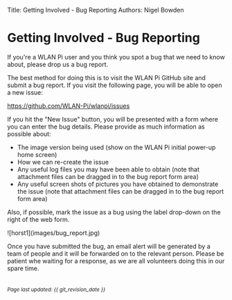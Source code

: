 Title: Getting Involved - Bug Reporting
Authors: Nigel Bowden

# Getting Involved - Bug Reporting

If you're a WLAN Pi user and you think you spot a bug that we need to know about, please drop us a bug report.

The best method for doing this is to visit the WLAN Pi GitHub site and submit a bug report. If you visit the following page, you will be able to open a new issue:

https://github.com/WLAN-Pi/wlanpi/issues

If you hit the "New Issue" button, you will be presented with a form where you can enter the bug details. Please provide as much information as possible about:

* The image version being used (show on the WLAN Pi initial power-up home screen)
* How we can re-create the issue
* Any useful log files you may have been able to obtain (note that attachment files can be dragged in to the bug report form area)
* Any useful screen shots of pictures you have obtained to demonstrate the issue  (note that attachment files can be dragged in to the bug report form area)

Also, if possible, mark the issue as a bug using the label drop-down on the right of the web form.
<div style="float: center;">
![horst1](images/bug_report.jpg)
</div>

Once you have submitted the bug, an email alert will be generated by a team of people and it will be forwarded on to the relevant person. Please be patient whe waiting for a response, as we are all volunteers doing this in our spare time.

<!-- link list -->
[nigel_twitter]: https://twitter.com/wifinigel
[jerry_twitter]: https://twitter.com/jolla


<small><br><i>Page last updated: {{ git_revision_date }} </i></small>